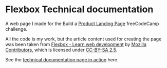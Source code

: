 # Flexbox Technical documentation

A web page I made for the Build a [Product Landing Page](https://www.freecodecamp.org/learn/responsive-web-design/responsive-web-design-projects/build-a-technical-documentation-page) freeCodeCamp challenge.

All the code is my work, but the article content used for creating the page was been taken from [Flexbox - Learn web development](https://developer.mozilla.org/en-US/docs/Learn/CSS/CSS_layout/Flexbox) by [Mozilla Contributors](https://wiki.developer.mozilla.org/en-US/docs/Learn/CSS/CSS_layout/Flexbox$history), which is licensed under [CC-BY-SA 2.5](https://creativecommons.org/licenses/by-sa/2.5/).

See the [technical documentation page in action](https://cssflex-tech-doc.netlify.app/) here.
